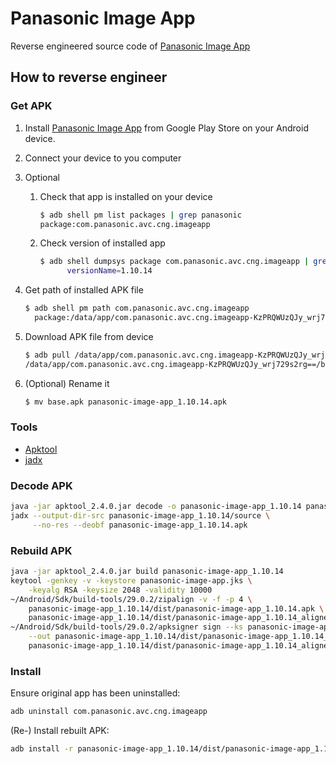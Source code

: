 # Panasonic Image App
Reverse engineered source code of [Panasonic Image App][app-link]

[app-link]: https://play.google.com/store/apps/details?id=com.panasonic.avc.cng.imageapp
[apktool_2.4.0.jar]: https://github.com/iBotPeaches/Apktool/releases/download/v2.4.0/apktool_2.4.0.jar
[jadx]: https://github.com/skylot/jadx

## How to reverse engineer

### Get APK
1. Install [Panasonic Image App][app-link] from Google Play Store on your Android device.
2. Connect your device to you computer
3. Optional
    1. Check that app is installed on your device
        ```bash
        $ adb shell pm list packages | grep panasonic
        package:com.panasonic.avc.cng.imageapp
        ```
    2. Check version of installed app
        ```bash
        $ adb shell dumpsys package com.panasonic.avc.cng.imageapp | grep versionName
              versionName=1.10.14
        ```
4. Get path of installed APK file
    ```bash
    $ adb shell pm path com.panasonic.avc.cng.imageapp
      package:/data/app/com.panasonic.avc.cng.imageapp-KzPRQWUzQJy_wrj729s2rg==/base.apk
    ```
5. Download APK file from device
    ```bash
    $ adb pull /data/app/com.panasonic.avc.cng.imageapp-KzPRQWUzQJy_wrj729s2rg==/base.apk
    /data/app/com.panasonic.avc.cng.imageapp-KzPRQWUzQJy_wrj729s2rg==/base.apk: 1 file pulled. 16.3 MB/s (31494753 bytes in 1.848s)
    ```

6. (Optional) Rename it
    ```bash
    $ mv base.apk panasonic-image-app_1.10.14.apk
    ```

### Tools
- [Apktool][apktool_2.4.0.jar]
- [jadx][jadx]

### Decode APK

```bash
java -jar apktool_2.4.0.jar decode -o panasonic-image-app_1.10.14 panasonic-image-app_1.10.14.apk
jadx --output-dir-src panasonic-image-app_1.10.14/source \
     --no-res --deobf panasonic-image-app_1.10.14.apk
```

### Rebuild APK

```bash
java -jar apktool_2.4.0.jar build panasonic-image-app_1.10.14
keytool -genkey -v -keystore panasonic-image-app.jks \
    -keyalg RSA -keysize 2048 -validity 10000
~/Android/Sdk/build-tools/29.0.2/zipalign -v -f -p 4 \
    panasonic-image-app_1.10.14/dist/panasonic-image-app_1.10.14.apk \
    panasonic-image-app_1.10.14/dist/panasonic-image-app_1.10.14_aligned.apk
~/Android/Sdk/build-tools/29.0.2/apksigner sign --ks panasonic-image-app.jks \
    --out panasonic-image-app_1.10.14/dist/panasonic-image-app_1.10.14_signed.apk \
    panasonic-image-app_1.10.14/dist/panasonic-image-app_1.10.14_aligned.apk
```

### Install
Ensure original app has been uninstalled:

```bash
adb uninstall com.panasonic.avc.cng.imageapp
```

(Re-) Install rebuilt APK:

```bash
adb install -r panasonic-image-app_1.10.14/dist/panasonic-image-app_1.10.14_signed.apk
```

